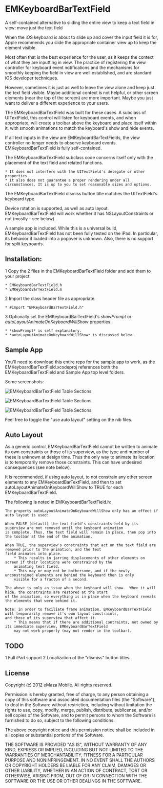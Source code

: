 # EMKeyboardBarTextField

A self-contained alternative to sliding the entire view to keep a text field in view: move just the text field

When the iOS keyboard is about to slide up and cover the input field it is for, Apple recommends you slide the appropriate container view up to keep the element visible.

Most often that is the best experience for the user, as it keeps the context of what they are inputting in view.  The practice of registering the view controller for keyboard event notifications and the mechanisms for smoothly keeping the field in view are well established, and are standard iOS developer techniques.

However, sometimes it is just as well to leave the view alone and keep just the text field visible. Maybe additional context is not helpful, or other screen elements (near the top of the screen) are more important.  Maybe you just want to deliver a different experience to your users.

The EMKeyboardBarTextField was built for these cases.  A subclass of UITextField, this control will listen for keyboard events, and when appropriate, will create a toolbar above the keyboard and place itself within it, with smooth animations to match the keyboard's show and hide events.

If all text inputs in the view are EMKeyboardBarTextFields, the view controller no longer needs to observe keyboard events. EMKeyboardBarTextField is fully self-contained.

The EMKeyboardBarTextField subclass code concerns itself only with the placement of the text field and related functions.

	* It does not interfere with the UITextField's delegate or other properties. 
	* It also does not guarantee a proper rendering under all circumstances. It is up to you to set reasonable sizes and options.

The EMKeyboardBarTextField dismiss button title matches the UITextField's keyboard type.

Device rotation is supported, as well as auto layout. EMKeyboardBarTextField will work whether it has NSLayoutConstraints or not (mostly - see below). 

A sample app is included. While this is a universal build, EMKeyboardBarTextField has not been fully tested on the iPad. In particular, its behavior if loaded into a popover is unknown. Also, there is no support for split keyboards.

## Installation:

1 Copy the 2 files in the EMKeyboardBarTextField folder and add them to your project:

	* EMKeyboardBarTextField.h
	* EMKeyboardBarTextField.m
	
2 Import the class header file as appropriate:

	* #import "EMKeyboardBarTextField.h"

3 Optionally set the EMKeyboardBarTextField's *showPrompt* or *autoLayoutAnimateOnKeyboardWillShow* properties. 

	* *showPrompt* is self explanatory. 
	* *autoLayoutAnimateOnKeyboardWillShow* is discussed below.

## Sample App

You'll need to download this entire repo for the sample app to work, as the EMKeyboardBarTextField.xcodeproj references both the EMKeyboardBarTextField and Sample App top level folders.

Some screenshots:

![EMKeyboardBarTextField Table Sections](EMKeyboardBarTextField/wiki/images/keyboardTextfield1.png)
 
![EMKeyboardBarTextField Table Sections](EMKeyboardBarTextField/wiki/images/keyboardTextfield2.png)
 
![EMKeyboardBarTextField Table Sections](EMKeyboardBarTextField/wiki/images/keyboardTextfield3.png)

Feel free to toggle the "use auto layout" setting on the nib files.

## Auto Layout

As a generic control, EMKeyboardBarTextField cannot be written to animate its own constraints or those of its superview, as the type and number of these is unknown at design time. Thus the only way to animate its location is to temporarily remove those constraints. This can have undesired consequences (see note below).

It is recommended, if using auto layout, to not constrain any other screen elements to any EMKeyboardBarTextField, and then to set autoLayoutAnimateOnKeyboardWillShow to TRUE for each EMKeyboardBarTextField.

The following is noted in EMKeyboardBarTextField.h:

	The property autoLayoutAnimateOnKeyboardWillShow only has an effect if auto layout is used:

	When FALSE (default) the text field's constraints held by its superview are not removed until the keyboard animation 
	is complete. Thus, the text field will remain in place, then pop into the toolbar at the end of the animation.
	
	When TRUE, the superview's constraints that act on the text field are removed prior to the animation, and the text 
	field animates into place.
		* This results in jarring displacements of other elements on screen if their locations were constrained by the 
		animating text field.
		* This may or may not be bothersome, and if the newly unconstrained elements are behind the keyboard then is only 
		visible for a fracton of a second.

	The above is only an issue when the keyboard will show.  When it will hide, the constraints are restored at the start 
	of the animation, so everything is in place when the keyboard reveals the elements that were behind it.
	
	Note: in order to faciliate frame animation, EMKeyboardBarTextField will temporarily remove it's own layout constraints, 
	and those of its superview that affect it.
		* This means that if there are additional contraints, not owned by its immediate superview, EMKeyboardBarTextField 
		may not work properly (may not render in the toolbar).
	
## TODO

1 Full iPad support
2 Localization of the "dismiss" button titles.

## License

Copyright (c) 2012 eMaza Mobile. All rights reserved.

Permission is hereby granted, free of charge, to any person obtaining
a copy of this software and associated documentation files (the
"Software"), to deal in the Software without restriction, including
without limitation the rights to use, copy, modify, merge, publish,
distribute, sublicense, and/or sell copies of the Software, and to
permit persons to whom the Software is furnished to do so, subject to
the following conditions:

The above copyright notice and this permission notice shall be
included in all copies or substantial portions of the Software.

THE SOFTWARE IS PROVIDED "AS IS", WITHOUT WARRANTY OF ANY KIND,
EXPRESS OR IMPLIED, INCLUDING BUT NOT LIMITED TO THE WARRANTIES OF
MERCHANTABILITY, FITNESS FOR A PARTICULAR PURPOSE AND
NONINFRINGEMENT. IN NO EVENT SHALL THE AUTHORS OR COPYRIGHT HOLDERS BE
LIABLE FOR ANY CLAIM, DAMAGES OR OTHER LIABILITY, WHETHER IN AN ACTION
OF CONTRACT, TORT OR OTHERWISE, ARISING FROM, OUT OF OR IN CONNECTION
WITH THE SOFTWARE OR THE USE OR OTHER DEALINGS IN THE SOFTWARE.

